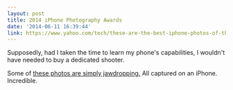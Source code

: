 ```yaml
---
layout: post
title: 2014 iPhone Photography Awards
date: '2014-06-11 16:39:44'
link: https://www.yahoo.com/tech/these-are-the-best-iphone-photos-of-the-year-88476977104.html?src=rss
---
```


Supposedly, had I taken the time to learn my phone's capabilities, I wouldn't have needed to buy a dedicated shooter. 

Some of [these photos are simply jawdropping.](https://www.yahoo.com/tech/these-are-the-best-iphone-photos-of-the-year-88476977104.html?src=rss) All captured on an iPhone. Incredible.